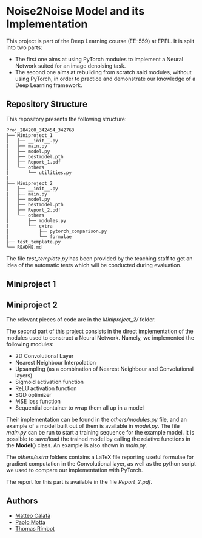 # Noise2Noise Model and its Implementation

This project is part of the Deep Learning course (EE-559) at EPFL. It is split into two parts:
- The first one aims at using PyTorch modules to implement a Neural Network suited for an image denoising task. 
- The second one aims at rebuilding from scratch said modules, without using PyTorch, in order to practice and demonstrate our knowledge of a Deep Learning framework.

## Repository Structure
This repository presents the following structure:
```
Proj_284260_342454_342763
├── Miniproject_1
│   ├── __init__.py
|   ├── main.py 
│   ├── model.py 
│   ├── bestmodel.pth
│   ├── Report_1.pdf
│   └── others
|       └── utilities.py
|
├── Miniproject_2
│   ├── __init__.py
|   ├── main.py 
│   ├── model.py 
│   ├── bestmodel.pth
│   ├── Report_2.pdf
│   └── others
|       ├── modules.py
|       └── extra
|           ├── pytorch_comparison.py
|           └── formulae
├── test_template.py
└── README.md
```

The file *test_template.py* has been provided by the teaching staff to get an idea of the automatic tests which will be conducted during evaluation.
## Miniproject 1

## Miniproject 2
The relevant pieces of code are in the *Miniproject_2/* folder.

The second part of this project consists in the direct implementation of the modules used to construct a Neural Network. Namely, we implemented the following modules:
- 2D Convolutional Layer
- Nearest Neighbour Interpolation
- Upsampling (as a combination of Nearest Neighbour and Convolutional layers)
- Sigmoid activation function
- ReLU activation function
- SGD optimizer
- MSE loss function 
- Sequential container to wrap them all up in a model

Their implementation can be found in the *others/modules.py* file, and an example of a model built out of them is available in *model.py*. The file *main.py* can be run to start a training sequence for the example model. It is possible to save/load the trained model by calling the relative functions in the **Model()** class. An example is also shown in *main.py*. 

The *others/extra* folders contains a LaTeX file reporting useful formulae for gradient computation in the Convolutional layer, as well as the python script we used to compare our implementation with PyTorch.

The report for this part is available in the file *Report_2.pdf*.

## Authors

* [Matteo Calafà](https://github.com/teocala)
* [Paolo Motta](https://github.com/paolomotta)
* [Thomas Rimbot](https://github.com/Thomas-debug-creator)
